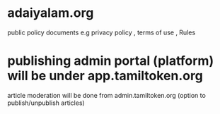 # adaiyalam.org
public policy documents e.g privacy policy , terms of use , Rules


# publishing admin portal (platform) will be under app.tamiltoken.org

article moderation will be done from admin.tamiltoken.org (option to publish/unpublish articles)
